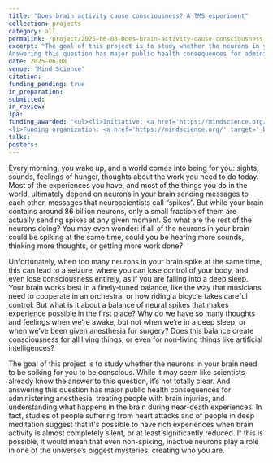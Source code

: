 ```yaml
---
title: "Does brain activity cause consciousness? A TMS experiment"
collection: projects
category: all
permalink: /project/2025-06-08-Does-brain-activity-cause-consciousness-a-tms-experiment
excerpt: "The goal of this project is to study whether the neurons in your brain need to be spiking for you to be conscious.
Answering this question has major public health consequences for administering anesthesia, treating people with brain injuries, and understanding what happens in the brain during near-death experiences."
date: 2025-06-08
venue: 'Mind Science'
citation:
funding_pending: true
in_preparation:
submitted:
in_review:
ipa:
funding_awarded: "<ul><li>Initiative: <a href='https://mindscience.org/brainstorm/' target='_blank'>BrainStorm Neuroscience Pitch Competition</a><b> Semi-finalist</b></li>
<li>Funding organization: <a href='https://mindscience.org/' target='_blank'>Mind Science</a></li>"
talks:
posters:
---
```

Every morning, you wake up, and a world comes into being for you: sights, sounds, feelings of hunger, thoughts about the work you need to do today. Most of the experiences you have, and most of the things you do in the world, ultimately depend on neurons in your brain sending messages to each other, messages that neuroscientists call “spikes”. But while your brain contains around 86 billion neurons, only a small fraction of them are actually sending spikes at any given moment. So what are the rest of the neurons doing? You may even wonder: if all of the neurons in your brain could be spiking at the same time, could you be hearing more sounds, thinking more thoughts, or getting more work done?

Unfortunately, when too many neurons in your brain spike at the same time, this can lead to a seizure, where you can lose control of your body, and even lose consciousness entirely, as if you are falling into a deep sleep. Your brain works best in a finely-tuned balance, like the way that musicians need to cooperate in an orchestra, or how riding a bicycle takes careful control. But what is it about a balance of neural spikes that makes experience possible in the first place? Why do we have so many thoughts and feelings when we’re awake, but not when we’re in a deep sleep, or when we’ve been given anesthesia for surgery? Does this balance create consciousness for all living things, or even for non-living things like artificial intelligences?

The goal of this project is to study whether the neurons in your brain need to be spiking for you to be conscious. While it may seem like scientists already know the answer to this question, it’s not totally clear. And answering this question has major public health consequences for administering anesthesia, treating people with brain injuries, and understanding what happens in the brain during near-death experiences. In fact, studies of people suffering from heart attacks and of people in deep meditation suggest that it's possible to have rich experiences when brain activity is almost completely silent, or at least significantly reduced. If this is possible, it would mean that even non-spiking, inactive neurons play a role in one of the universe’s biggest mysteries: creating who you are.

<!-- <img src="/images/project_2025-06-08_1.png">
<p style="font-size: smaller"><b>Figure 1</b>. Schematic of a single trial of the experimental design for the TMS condition.</p> -->
